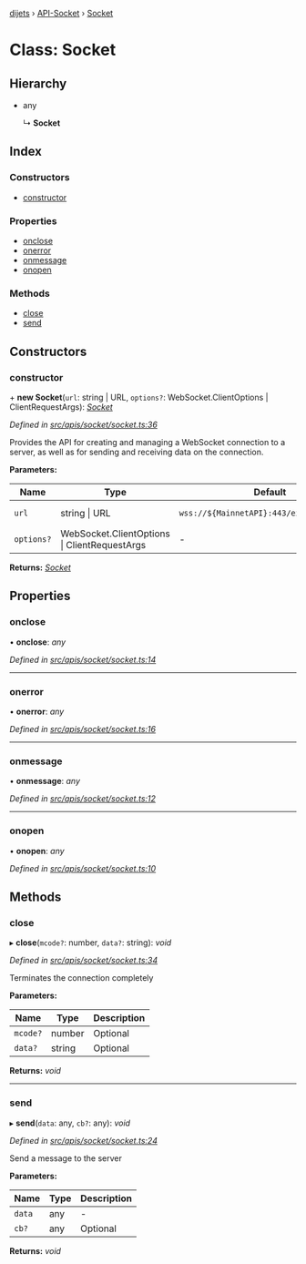 [dijets](../README.md) › [API-Socket](../modules/api_socket.md) › [Socket](api_socket.socket.md)

# Class: Socket

## Hierarchy

* any

  ↳ **Socket**

## Index

### Constructors

* [constructor](api_socket.socket.md#constructor)

### Properties

* [onclose](api_socket.socket.md#onclose)
* [onerror](api_socket.socket.md#onerror)
* [onmessage](api_socket.socket.md#onmessage)
* [onopen](api_socket.socket.md#onopen)

### Methods

* [close](api_socket.socket.md#close)
* [send](api_socket.socket.md#send)

## Constructors

###  constructor

\+ **new Socket**(`url`: string | URL, `options?`: WebSocket.ClientOptions | ClientRequestArgs): *[Socket](api_socket.socket.md)*

*Defined in [src/apis/socket/socket.ts:36](https://github.com/Dijets-Inc/dijetsjs/blob/master/src/apis/socket/socket.ts#L36)*

Provides the API for creating and managing a WebSocket connection to a server, as well as for sending and receiving data on the connection.

**Parameters:**

Name | Type | Default | Description |
------ | ------ | ------ | ------ |
`url` | string &#124; URL | `wss://${MainnetAPI}:443/ext/bc/X/events` | Defaults to [MainnetAPI](../modules/utils_constants.md#const-mainnetapi) |
`options?` | WebSocket.ClientOptions &#124; ClientRequestArgs | - | Optional  |

**Returns:** *[Socket](api_socket.socket.md)*

## Properties

###  onclose

• **onclose**: *any*

*Defined in [src/apis/socket/socket.ts:14](https://github.com/Dijets-Inc/dijetsjs/blob/master/src/apis/socket/socket.ts#L14)*

___

###  onerror

• **onerror**: *any*

*Defined in [src/apis/socket/socket.ts:16](https://github.com/Dijets-Inc/dijetsjs/blob/master/src/apis/socket/socket.ts#L16)*

___

###  onmessage

• **onmessage**: *any*

*Defined in [src/apis/socket/socket.ts:12](https://github.com/Dijets-Inc/dijetsjs/blob/master/src/apis/socket/socket.ts#L12)*

___

###  onopen

• **onopen**: *any*

*Defined in [src/apis/socket/socket.ts:10](https://github.com/Dijets-Inc/dijetsjs/blob/master/src/apis/socket/socket.ts#L10)*

## Methods

###  close

▸ **close**(`mcode?`: number, `data?`: string): *void*

*Defined in [src/apis/socket/socket.ts:34](https://github.com/Dijets-Inc/dijetsjs/blob/master/src/apis/socket/socket.ts#L34)*

Terminates the connection completely

**Parameters:**

Name | Type | Description |
------ | ------ | ------ |
`mcode?` | number | Optional |
`data?` | string | Optional  |

**Returns:** *void*

___

###  send

▸ **send**(`data`: any, `cb?`: any): *void*

*Defined in [src/apis/socket/socket.ts:24](https://github.com/Dijets-Inc/dijetsjs/blob/master/src/apis/socket/socket.ts#L24)*

Send a message to the server

**Parameters:**

Name | Type | Description |
------ | ------ | ------ |
`data` | any | - |
`cb?` | any | Optional  |

**Returns:** *void*
